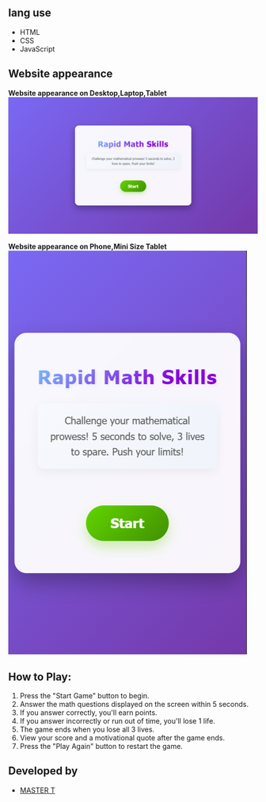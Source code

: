## lang use
* HTML
* CSS
* JavaScript
## Website appearance
**Website appearance on Desktop,Laptop,Tablet**
![Website appearance](Desktopver_Screenshot.png)

**Website appearance on Phone,Mini Size Tablet**
![Website appearance](Phonepver_Screenshot.png)

## How to Play:

1. Press the "Start Game" button to begin.
2. Answer the math questions displayed on the screen within 5 seconds.
3. If you answer correctly, you'll earn points.
4. If you answer incorrectly or run out of time, you'll lose 1 life.
5. The game ends when you lose all 3 lives.
6. View your score and a motivational quote after the game ends.
7. Press the "Play Again" button to restart the game.

## Developed by
* [MASTER T](https://github.com/MASTER-TANKHUN)